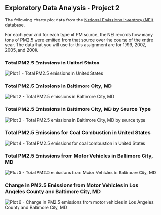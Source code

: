 ## Exploratory Data Analysis - Project 2

The following charts plot data from the [National Emissions Inventory (NEI)](http://www.epa.gov/ttn/chief/eiinformation.html) database.

For each year and for each type of PM source, the NEI records how many tons of PM2.5 were emitted from that source over the course of the entire year. The data that you will use for this assignment are for 1999, 2002, 2005, and 2008.

### Total PM2.5 Emissions in United States
![Plot 1 - Total PM2.5 emissions in United States](https://github.com/primaryobjects/datasciencecoursera/blob/master/exdata-005/project2/plot1.png) 

### Total PM2.5 Emissions in Baltimore City, MD
![Plot 2 - Total PM2.5 emissions in Baltimore City, MD](https://github.com/primaryobjects/datasciencecoursera/blob/master/exdata-005/project2/plot2.png) 

### Total PM2.5 Emissions in Baltimore City, MD by Source Type
![Plot 3 - Total PM2.5 emissions in Baltimore City, MD by source type](https://github.com/primaryobjects/datasciencecoursera/blob/master/exdata-005/project2/plot3.png) 

### Total PM2.5 Emissions for Coal Combustion in United States
![Plot 4 - Total PM2.5 emissions for coal combustion in United States](https://github.com/primaryobjects/datasciencecoursera/blob/master/exdata-005/project2/plot4.png) 

### Total PM2.5 Emissions from Motor Vehicles in Baltimore City, MD
![Plot 5 - Total PM2.5 emissions from Motor Vehicles in Baltimore City, MD](https://github.com/primaryobjects/datasciencecoursera/blob/master/exdata-005/project2/plot5.png) 

### Change in PM2.5 Emissions from Motor Vehicles in Los Angeles County and Baltimore City, MD
![Plot 6 - Change in PM2.5 emissions from motor vehicles in Los Angeles County and Baltimore City, MD](https://github.com/primaryobjects/datasciencecoursera/blob/master/exdata-005/project2/plot6.png) 
